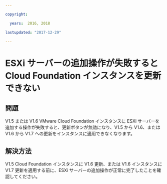 ```yaml
---

copyright:

  years:  2016, 2018

lastupdated: "2017-12-29"

---
```


# ESXi サーバーの追加操作が失敗すると Cloud Foundation インスタンスを更新できない

## 問題

V1.5 または V1.6 VMware Cloud Foundation インスタンスに ESXi サーバーを追加する操作が失敗すると、更新ボタンが無効になり、V1.5 から V1.6、または V1.6 から V1.7 への更新をインスタンスに適用できなくなります。

## 解決方法

V1.5 Cloud Foundation インスタンスに V1.6 更新、または V1.6 インスタンスに V1.7 更新を適用する前に、ESXi サーバーの追加操作が正常に完了したことを確認してください。
